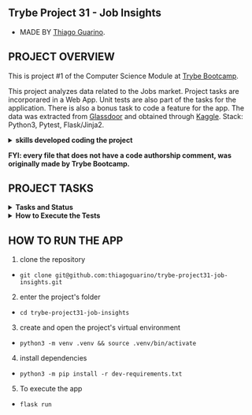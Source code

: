 ## Trybe Project 31 - Job Insights

- MADE BY [Thiago Guarino](https://www.linkedin.com/in/thiago-guarino/).

## PROJECT OVERVIEW

  This is project #1 of the Computer Science Module at [Trybe Bootcamp](https://www.betrybe.com/).

  This project analyzes data related to the Jobs market. Project tasks are incorporared in a Web App. Unit tests are also part of the tasks for the application. There is also a bonus task to code a feature for the app. The data was extracted from [Glassdoor](https://www.glassdoor.com.br/) and obtained through [Kaggle](https://www.kaggle.com/atharvap329/glassdoor-data-science-job-data). Stack: Python3, Pytest, Flask/Jinja2.

<details>
  <summary>
    <b>skills developed coding the project</b>
  </summary>
  <ul>
    <li>use python loops and conditional operators</li>
    <li>use Python built-in functions</li>
    <li>Error Handling</li>
    <li>File Handling</li>
    <li>code user-defined functions</li>
    <li>code unit tests with Pytest</li>
    <li>code our own modules and importing them in other files</li>
  </ul>
</details>

  <strong>FYI: every file that does not have a code authorship comment, was originally made by Trybe Bootcamp.</strong>

## PROJECT TASKS

<details>
  <summary>
    <b>Tasks and Status</b>
  </summary>

  * tasks 13 are bonus tasks

  *description* | *status*
  --- | :---:
  1 - Implement a function read | :heavy_check_mark:
  2 - Implement a function get_unique_job_types | :heavy_check_mark:
  3 - Implement a function get_unique_industries | :heavy_check_mark:
  4 - Implement a function get_max_salary | :heavy_check_mark:
  5 - Implement a function get_min_salary | :heavy_check_mark:
  6 - Implement a function filter_by_job_type | :heavy_check_mark:
  7 - Implement a function filter_by_industry | :heavy_check_mark:
  8 - Implement a function matches_salary_range | :heavy_check_mark:
  9 - Implement a function filter_by_salary_range | :heavy_check_mark:
  10 - Implement a test to count_ocurrences function | :heavy_check_mark:
  11 - Implement a test to read_brazilian_file function | :heavy_check_mark:
  12 - Implement a test to sort_by function | :heavy_check_mark:
  13.1 - Create a route /job receiving index param | :heavy_check_mark:
  13.2 - Create a view job, receiving index param | :heavy_check_mark:
  13.3 - Implement view job so that it returns status code 200 to valid jobs | :heavy_check_mark:
  13.4 - Implement view job that returns the exact HTML of a job's page | :heavy_check_mark:
</details>

<details>
  <summary><strong>How to Execute the Tests</strong></summary>

  To execute the tests, first check if you have the virtual environment up and running.

  <strong>To Execute All tests:</strong> ```$ python3 -m pytest```

  the file `pyproject.toml` already correctly configures pytest. However, in case you have issues with that and want a complete explicit output, the command is:

  ```bash
  python3 -m pytest -s -vv
  ```

  In case you need to execute just one test file, use the command:

  ```bash
  python3 -m pytest tests/filename.py
  ```

  In case you need to execute just one test function, use the command:

  ```bash
  python3 -m pytest -k test_function_name
  ```

  If you wish that the tests stop from being executed when the first error happens, use the param `-x`

  ```bash
  python3 -m pytest -x tests/filename.py
  ```

  To execute a specific test of a file, type the command:

  ```bash
  python3 -m pytest tests/filename.py::test_function_name
  ```
</details>

## HOW TO RUN THE APP

  1. clone the repository

   - `git clone git@github.com:thiagoguarino/trybe-project31-job-insights.git`
  
  2. enter the project's folder 

   - `cd trybe-project31-job-insights`

  3. create and open the project's virtual environment

  - `python3 -m venv .venv && source .venv/bin/activate`
  
  4. install dependencies

  - `python3 -m pip install -r dev-requirements.txt`

  5. To execute the app

  - `flask run`  
